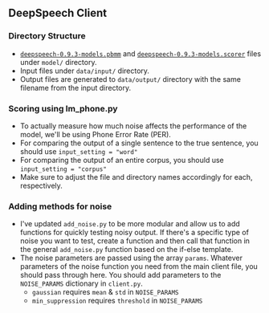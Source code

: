## DeepSpeech Client

### Directory Structure
- [`deepspeech-0.9.3-models.pbmm`](https://github.com/mozilla/DeepSpeech/releases/download/v0.9.3/deepspeech-0.9.3-models.pbmm) and [`deepspeech-0.9.3-models.scorer`](https://github.com/mozilla/DeepSpeech/releases/download/v0.9.3/deepspeech-0.9.3-models.scorer) files under `model/` directory.
- Input files under `data/input/` directory.
- Output files are generated to `data/output/` directory with the same filename from the input directory.

### Scoring using lm_phone.py
- To actually measure how much noise affects the performance of the model, we'll be using Phone Error Rate (PER).
- For comparing the output of a single sentence to the true sentence, you should use `input_setting = "word"`
- For comparing the output of an entire corpus, you should use `input_setting = "corpus"`
- Make sure to adjust the file and directory names accordingly for each, respectively. 
### Adding methods for noise
- I've updated `add_noise.py` to be more modular and allow us to add functions for quickly testing noisy output. 
If there's a specific type of noise you want to test, create a function and then call that function in the general `add_noise.py` function based on the if-else template. 
- The noise parameters are passed using the array `params`. Whatever parameters of the noise function you need from the main client file, you should pass through here. You should add parameters to the `NOISE_PARAMS` dictionary in `client.py`. 
    - `gaussian` requires `mean` & `std` in `NOISE_PARAMS`
    - `min_suppression` requires `threshold` in `NOISE_PARAMS`